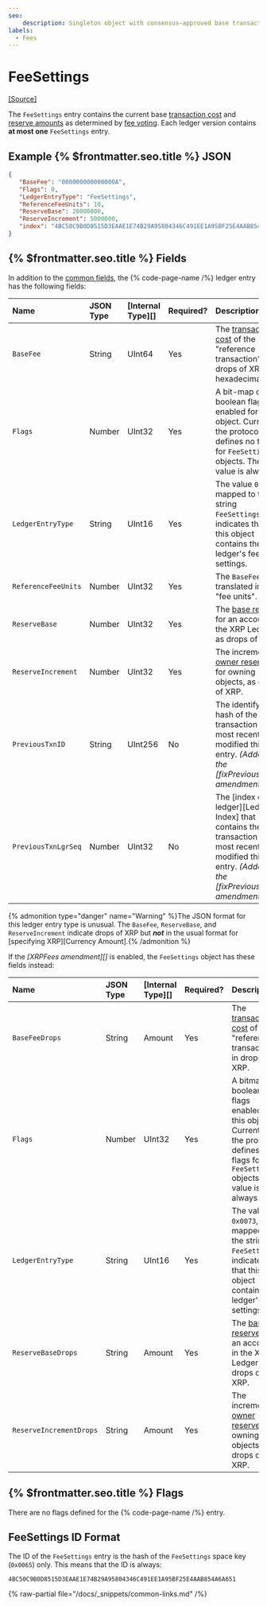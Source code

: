 ```yaml
---
seo:
    description: Singleton object with consensus-approved base transaction cost and reserve requirements.
labels:
  - Fees
---
```

# FeeSettings
[[Source]](https://github.com/XRPLF/rippled/blob/1e01cd34f7a216092ed779f291b43324c167167a/include/xrpl/protocol/detail/ledger_entries.macro#L312-L324 "Source")

The `FeeSettings` entry contains the current base [transaction cost](../../../../concepts/transactions/transaction-cost.md) and [reserve amounts](../../../../concepts/accounts/reserves.md) as determined by [fee voting](../../../../concepts/consensus-protocol/fee-voting.md). Each ledger version contains **at most one** `FeeSettings` entry.

## Example {% $frontmatter.seo.title %} JSON

```json
{
   "BaseFee": "000000000000000A",
   "Flags": 0,
   "LedgerEntryType": "FeeSettings",
   "ReferenceFeeUnits": 10,
   "ReserveBase": 20000000,
   "ReserveIncrement": 5000000,
   "index": "4BC50C9B0D8515D3EAAE1E74B29A95804346C491EE1A95BF25E4AAB854A6A651"
}
```

## {% $frontmatter.seo.title %} Fields

In addition to the [common fields](../common-fields.md), the {% code-page-name /%} ledger entry has the following fields:

| Name                | JSON Type | [Internal Type][] | Required? | Description            |
|:--------------------|:----------|:------------------|:----------|:-----------------------|
| `BaseFee`           | String    | UInt64            | Yes       | The [transaction cost](../../../../concepts/transactions/transaction-cost.md) of the "reference transaction" in drops of XRP as hexadecimal. |
| `Flags`             | Number    | UInt32            | Yes       | A bit-map of boolean flags enabled for this object. Currently, the protocol defines no flags for `FeeSettings` objects. The value is always `0`. |
| `LedgerEntryType`   | String    | UInt16            | Yes       | The value `0x0073`, mapped to the string `FeeSettings`, indicates that this object contains the ledger's fee settings. |
| `ReferenceFeeUnits` | Number    | UInt32            | Yes       | The `BaseFee` translated into "fee units". |
| `ReserveBase`       | Number    | UInt32            | Yes       | The [base reserve](../../../../concepts/accounts/reserves.md#base-reserve-and-owner-reserve) for an account in the XRP Ledger, as drops of XRP. |
| `ReserveIncrement`  | Number    | UInt32            | Yes       | The incremental [owner reserve](../../../../concepts/accounts/reserves.md#base-reserve-and-owner-reserve) for owning objects, as drops of XRP. |
| `PreviousTxnID`     | String    | UInt256           | No        | The identifying hash of the transaction that most recently modified this entry. _(Added by the [fixPreviousTxnID amendment][].)_ |
| `PreviousTxnLgrSeq` | Number    | UInt32            | No        | The [index of the ledger][Ledger Index] that contains the transaction that most recently modified this entry. _(Added by the [fixPreviousTxnID amendment][].)_ |

{% admonition type="danger" name="Warning" %}The JSON format for this ledger entry type is unusual. The `BaseFee`, `ReserveBase`, and `ReserveIncrement` indicate drops of XRP but ***not*** in the usual format for [specifying XRP][Currency Amount].{% /admonition %}


If the _[XRPFees amendment][]_ is enabled, the `FeeSettings` object has these fields instead:

| Name                    | JSON Type | [Internal Type][] | Required? | Description            |
|:------------------------|:----------|:------------------|:----------|:-----------------------|
| `BaseFeeDrops`          | String    | Amount            | Yes       | The [transaction cost](../../../../concepts/transactions/transaction-cost.md) of the "reference transaction" in drops of XRP. |
| `Flags`                 | Number    | UInt32            | Yes       | A bitmap of boolean flags enabled for this object. Currently, the protocol defines no flags for `FeeSettings` objects. The value is always `0`. |
| `LedgerEntryType`       | String    | UInt16            | Yes       | The value `0x0073`, mapped to the string `FeeSettings`, indicates that this object contains the ledger's fee settings. |
| `ReserveBaseDrops`      | String    | Amount            | Yes       | The [base reserve](../../../../concepts/accounts/reserves.md#base-reserve-and-owner-reserve) for an account in the XRP Ledger, as drops of XRP. |
| `ReserveIncrementDrops` | String    | Amount            | Yes       | The incremental [owner reserve](../../../../concepts/accounts/reserves.md#base-reserve-and-owner-reserve) for owning objects, as drops of XRP. |


## {% $frontmatter.seo.title %} Flags

There are no flags defined for the {% code-page-name /%} entry.


## FeeSettings ID Format

The ID of the `FeeSettings` entry is the hash of the `FeeSettings` space key (`0x0065`) only. This means that the ID is always:

```
4BC50C9B0D8515D3EAAE1E74B29A95804346C491EE1A95BF25E4AAB854A6A651
```

{% raw-partial file="/docs/_snippets/common-links.md" /%}
